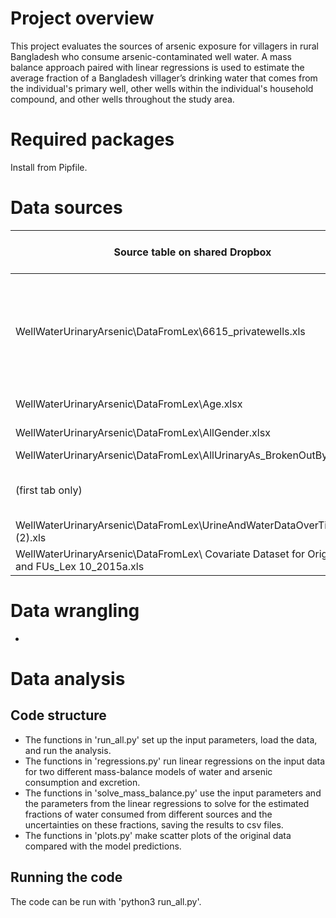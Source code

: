 # Project overview
This project evaluates the sources of arsenic exposure for villagers in rural Bangladesh who consume arsenic-contaminated well water.  A mass balance approach paired with linear regressions is used to estimate the average fraction of a Bangladesh villager’s drinking water that comes from the individual's primary well, other wells within the individual's household compound, and other wells throughout the study area.

# Required packages
Install from Pipfile.

# Data sources
| Source table on shared Dropbox                                                                  | Columns in source table used                                                 | Database table | Columns in SQL database                                                                 |
|-------------------------------------------------------------------------------------------------|------------------------------------------------------------------------------|----------------|-----------------------------------------------------------------------------------------|
| WellWaterUrinaryArsenic\DataFromLex\6615_privatewells.xls                                       | Well ID, Union, Village, Owner, As% (ug/l), Latitude, Longitude, Depth, Year | wells          | well_id, union_name, village, owner_name, arsenic_ugl, latitude, longitude, depth, year |
| WellWaterUrinaryArsenic\DataFromLex\Age.xlsx                                                    | Subject, Age                                                                 | people         | subject_id, age                                                                         |
| WellWaterUrinaryArsenic\DataFromLex\AllGender.xlsx                                              | SubjectID, Sex                                                               | people         | subject_id, sex                                                                         |
| WellWaterUrinaryArsenic\DataFromLex\AllUrinaryAs_BrokenOutByYear.xlsx                           |                                                                              |                |                                                                                         |
| (first tab only)                                                                                | SubjectID, UrineAs, UrineCreat, UrAsgmCr                                     | people         | subject_id, urine_as, urine_creatinine, urine_as_gmcr                                   |
| WellWaterUrinaryArsenic\DataFromLex\UrineAndWaterDataOverTime (2).xls                           | subject ID, Index well                                                       | people         | subject_id, well_id                                                                     |
| WellWaterUrinaryArsenic\DataFromLex\ Covariate Dataset for Orig Cohort and FUs_Lex 10_2015a.xls | SubjectID, DateInt                                                           | people         | subject_id, interview_date                                                              |
# Data wrangling
* 
# Data analysis
## Code structure
* The functions in 'run_all.py' set up the input parameters, load the data, and run the analysis.
* The functions in 'regressions.py' run linear regressions on the input data for two different mass-balance models of water and arsenic consumption and excretion.
* The functions in 'solve_mass_balance.py' use the input parameters and the parameters from the linear regressions to solve for the estimated fractions of water consumed from different sources and the uncertainties on these fractions, saving the results to csv files.
* The functions in 'plots.py' make scatter plots of the original data compared with the model predictions.

## Running the code
The code can be run with 'python3 run_all.py'.

